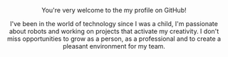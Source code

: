 <p align="center">You're very welcome to the my profile on GitHub!</p>
<p align="center">I've been in the world of technology since I was a child, I'm passionate about robots and working on projects that activate my creativity. I don't miss opportunities to grow as a person, as a professional and to create a pleasant environment for my team.</p>


